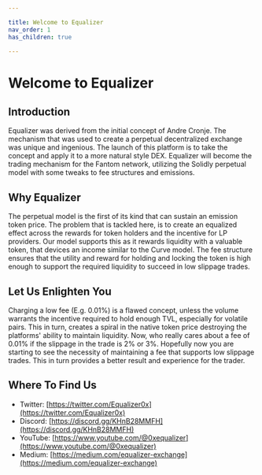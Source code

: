 ```yaml
---

title: Welcome to Equalizer
nav_order: 1
has_children: true

---
```


# Welcome to Equalizer

## Introduction

Equalizer was derived from the initial concept of Andre Cronje. The mechanism that was used to create a perpetual decentralized exchange was unique and ingenious. The launch of this platform is to take the concept and apply it to a more natural style DEX. Equalizer will become the trading mechanism for the Fantom network, utilizing the Solidly perpetual model with some tweaks to fee structures and emissions.

## Why Equalizer
The perpetual model is the first of its kind that can sustain an emission token price. The problem that is tackled here, is to create an equalized effect across the rewards for token holders and the incentive for LP providers. 
Our model supports this as it rewards liquidity with a valuable token, that devices an income similar to the Curve model. The fee structure ensures that the utility and reward for holding and locking the token is high enough to support the required liquidity to succeed in low slippage trades.

## Let Us Enlighten You
Charging a low fee (E.g. 0.01%) is a flawed concept, unless the volume warrants the incentive required to hold enough TVL, especially for volatile pairs. This in turn, creates a spiral in the native token price destroying the platforms' ability to maintain liquidity.
Now, who really cares about a fee of 0.01% if the slippage in the trade is 2% or 3%. Hopefully now you are starting to see the necessity of maintaining a fee that supports low slippage trades. This in turn provides a better result and experience for the trader.

## Where To Find Us
- Twitter: [https://twitter.com/Equalizer0x](https://twitter.com/Equalizer0x)
- Discord: [https://discord.gg/KHnB28MMFH](https://discord.gg/KHnB28MMFH)
- YouTube: [https://www.youtube.com/@0xequalizer](https://www.youtube.com/@0xequalizer)
- Medium: [https://medium.com/equalizer-exchange](https://medium.com/equalizer-exchange)

